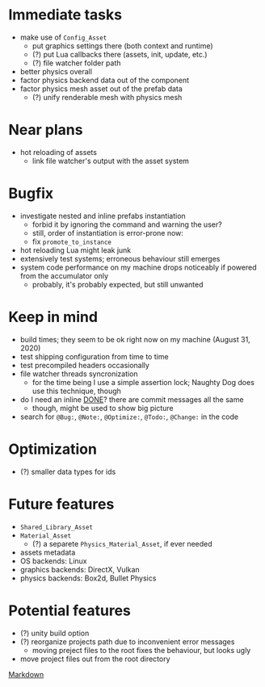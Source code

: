 # Immediate tasks
- make use of `Config_Asset`
  - put graphics settings there (both context and runtime)
  - (?) put Lua callbacks there (assets, init, update, etc.)
  - (?) file watcher folder path
- better physics overall
- factor physics backend data out of the component
- factor physics mesh asset out of the prefab data
  - (?) unify renderable mesh with physics mesh

# Near plans
- hot reloading of assets
  - link file watcher's output with the asset system

# Bugfix
- investigate nested and inline prefabs instantiation
  - forbid it by ignoring the command and warning the user?
  - still, order of instantiation is error-prone now:
  - fix `promote_to_instance`
- hot reloading Lua might leak junk
- extensively test systems; erroneous behaviour still emerges
- system code performance on my machine drops noticeably if powered from the accumulator only
  - probably, it's probably expected, but still unwanted

# Keep in mind
- build times; they seem to be ok right now on my machine (August 31, 2020)
- test shipping configuration from time to time
- test precompiled headers occasionally
- file watcher threads syncronization
  - for the time being I use a simple assertion lock; Naughty Dog does use this technique, though
- do I need an inline [DONE](DONE.md)? there are commit messages all the same
  - though, might be used to show big picture
- search for `@Bug:`, `@Note:`, `@Optimize:`, `@Todo:`, `@Change:` in the code

# Optimization
- (?) smaller data types for ids

# Future features
- `Shared_Library_Asset`
- `Material_Asset`
  - (?) a separete `Physics_Material_Asset`, if ever needed
- assets metadata
- OS backends: Linux
- graphics backends: DirectX, Vulkan
- physics backends: Box2d, Bullet Physics

# Potential features
- (?) unity build option
- (?) reorganize projects path due to inconvenient error messages
  - moving preject files to the root fixes the behaviour, but looks ugly
- move project files out from the root directory

[Markdown](https://www.markdownguide.org/basic-syntax/)
